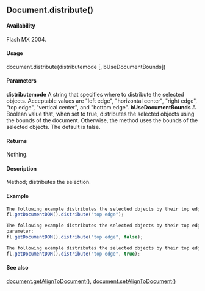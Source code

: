 ## Document.distribute()

#### Availability

Flash MX 2004.

#### Usage

document.distribute(distributemode [, bUseDocumentBounds])

#### Parameters

**distributemode** A string that specifies where to distribute the selected objects. Acceptable values are "left edge", "horizontal center", "right edge", "top edge", "vertical center", and "bottom edge".
**bUseDocumentBounds** A Boolean value that, when set to true, distributes the selected objects using the bounds of the document. Otherwise, the method uses the bounds of the selected objects. The default is false.

#### Returns

Nothing.

#### Description

Method; distributes the selection.

#### Example

```javascript
The following example distributes the selected objects by their top edges:
fl.getDocumentDOM().distribute("top edge");

The following example distributes the selected objects by their top edges and expressly sets the *bUseDcoumentBounds*
parameter:
fl.getDocumentDOM().distribute("top edge", false);

The following example distributes the selected objects by their top edges, using the bounds of the document:
fl.getDocumentDOM().distribute("top edge", true);

```
#### See also

[document.getAlignToDocument()](../Document_object/docume72.md), [document.setAlignToDocument()](../Document_object/docum450.md)
